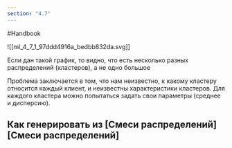 ```yaml
---
section: "4.7"
---
```

#Handbook


![[ml_4_7_1_97ddd4916a_bedbb832da.svg]]

Если дан такой график, то видно, что есть несколько разных распределений (кластеров), а не одно большое

Проблема заключается в том, что нам неизвестно, к какому кластеру относится каждый клиент, и неизвестны характеристики кластеров. Для каждого кластера можно попытаться задать свои параметры (среднее и дисперсию). 


## Как генерировать из [Смеси распределений][Смеси распределений]

